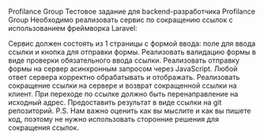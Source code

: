 Profilance Group
Тестовое задание для backend-разработчика Profilance Group
Необходимо реализовать сервис по сокращению ссылок с использованием фреймворка Laravel:

Сервис должен состоять из 1 страницы с формой ввода: поле для ввода ссылки и кнопка для отправки формы.
Реализовать валидацию формы в виде проверки обязательного ввода ссылки.
Реализовать отправку формы на сервер асинхронным запросом через JavaScript. Любой ответ сервера корректно обрабатывать и отображать.
Реализовать сокращение ссылки на сервере и возврат сокращенной ссылки на клиент. При переходе по ссылке должно быть перенаправление на исходный адрес.
Предоставить результат в виде ссылки на git репозиторий.
P.S. Нам важно оценить как вы мыслите и как вы пишете код, поэтому не нужно использовать сторонние решения для сокращения ссылок.